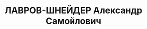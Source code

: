 ---
title: ЛАВРОВ-ШНЕЙДЕР Александр Самойлович
description: "Звание: 08.01.1936 - ст. лейтенант ГБ (Центр УГБ НКВД УССР). \n  сотр.\
  \ НКВД УССР, уволен 02.09.1937. \n  ВК ВС СССР, ВМН. Расстрелян 31.10.1937."
---